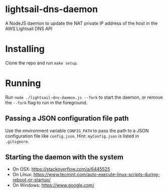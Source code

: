 # lightsail-dns-daemon
A NodeJS daemon to update the NAT private IP address of the host in the AWS Lightsail DNS API

# Installing
Clone the repo and run `make setup`.

# Running
Run `node ./lightsail-dns-daemon.js --fork` to start the daemon, or remove the `--fork` flag to run in the foreground.

## Passing a JSON configuration file path
Use the environment variable `CONFIG_PATH` to pass the path to a JSON configuration file like `config.json`.
Hint: `myConfig.json` is listed in `.gitignore`.

## Starting the daemon with the system
* On OSX: https://stackoverflow.com/a/6445525
* On Linux: https://www.tecmint.com/auto-execute-linux-scripts-during-reboot-or-startup/
* On Windows: https://www.google.com/
